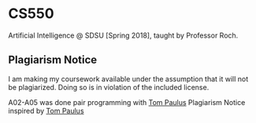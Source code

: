 # CS550
Artificial Intelligence @ SDSU [Spring 2018], taught by Professor Roch.

## Plagiarism Notice
I am making my coursework available under the assumption that it will not be plagiarized. Doing so is in violation of the included license.

A02-A05 was done pair programming with [Tom Paulus](https://github.com/tpaulus)
Plagiarism Notice inspired by [Tom Paulus](https://github.com/tpaulus)
